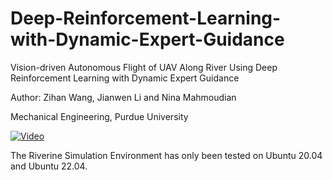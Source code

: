 # Deep-Reinforcement-Learning-with-Dynamic-Expert-Guidance
Vision-driven Autonomous Flight of UAV Along River Using Deep Reinforcement Learning with Dynamic Expert Guidance

Author: Zihan Wang, Jianwen Li and Nina Mahmoudian

Mechanical Engineering, Purdue University 

[![Video](https://img.youtube.com/vi/NJVux-3tXqA/hqdefault.jpg)](https://www.youtube.com/watch?v=NJVux-3tXqA)

The Riverine Simulation Environment has only been tested on Ubuntu 20.04 and Ubuntu 22.04.






